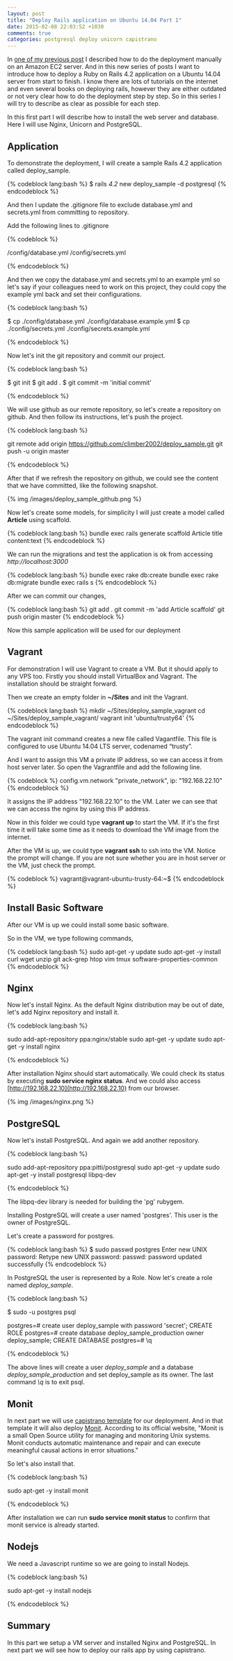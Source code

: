 ```yaml
---
layout: post
title: "Deploy Rails application on Ubuntu 14.04 Part 1"
date: 2015-02-08 22:03:52 +1030
comments: true
categories: postgresql deploy unicorn capistrano
---
```


In [one of my previous post](http://climber2002.github.io/blog/2014/09/07/depoly-a-rails-4-application-on-an-amazon-ec2-server/) I described how to do the deployment manually on an Amazon EC2 server. And in this new series of posts I want to introduce how to deploy a Ruby on Rails 4.2 application on a Ubuntu 14.04 server from start to finish. I know there are lots of tutorials on the internet and even several books on deploying rails, however they are either outdated or not very clear how to do the deployment step by step. So in this series I will try to describe as clear as possible for each step.

In this first part I will describe how to install the web server and database. Here I will use Nginx, Unicorn and PostgreSQL.


## Application
To demonstrate the deployment, I will create a sample Rails 4.2 application called deploy_sample.

{% codeblock lang:bash %}
$ rails _4.2_ new deploy_sample -d postgresql
{% endcodeblock %}

And then I update the .gitignore file to exclude database.yml and secrets.yml from committing to repository.

Add the following lines to .gitignore

{% codeblock %}

/config/database.yml
/config/secrets.yml

{% endcodeblock %}

And then we copy the database.yml and secrets.yml to an example yml so let's say if your colleagues need to work on this project, they could copy the example yml back and set their configurations.

{% codeblock lang:bash %}

$ cp ./config/database.yml ./config/database.example.yml
$ cp ./config/secrets.yml ./config/secrets.example.yml

{% endcodeblock %}

Now let's init the git repository and commit our project.

{% codeblock lang:bash %}

$ git init
$ git add .
$ git commit -m 'initial commit'

{% endcodeblock %}

We will use github as our remote repository, so let's create a repository on github. And then follow its instructions, let's push the project.

{% codeblock lang:bash %}

git remote add origin https://github.com/climber2002/deploy_sample.git
git push -u origin master

{% endcodeblock %}

After that if we refresh the repository on github, we could see the content that we have committed, like the following snapshot.

{% img /images/deploy_sample_github.png %}

Now let's create some models, for simplicity I will just create a model called **Article** using scaffold.

{% codeblock lang:bash %}
bundle exec rails generate scaffold Article title content:text
{% endcodeblock %}

We can run the migrations and test the application is ok from accessing *http://localhost:3000*

{% codeblock lang:bash %}
bundle exec rake db:create
bundle exec rake db:migrate
bundle exec rails s
{% endcodeblock %}

After we can commit our changes,

{% codeblock lang:bash %}
git add .
git commit -m 'add Article scaffold'
git push origin master
{% endcodeblock %}

Now this sample application will be used for our deployment

## Vagrant
For demonstration I will use Vagrant to create a VM. But it should apply to any VPS too. Firstly you should install VirtualBox and Vagrant. The installation should be straight forward.

Then we create an empty folder in **~/Sites** and init the Vagrant.

{% codeblock lang:bash %}
mkdir ~/Sites/deploy_sample_vagrant
cd ~/Sites/deploy_sample_vagrant/
vagrant init 'ubuntu/trusty64'
{% endcodeblock %}

The vagrant init command creates a new file called Vagantfile. This file is configured to use Ubuntu 14.04 LTS server, codenamed “trusty”.

And I want to assign this VM a private IP address, so we can access it from host server later. So open the Vagrantfile and add the following line.

{% codeblock %}
config.vm.network "private_network", ip: "192.168.22.10"
{% endcodeblock %}

It assigns the IP address "192.168.22.10" to the VM. Later we can see that we can access the nginx by using this IP address.

Now in this folder we could type **vagrant up** to start the VM. If it's the first time it will take some time as it needs to download the VM image from the internet.

After the VM is up, we could type **vagrant ssh** to ssh into the VM. Notice the prompt will change. If you are not sure whether you are in host server or the VM, just check the prompt.

{% codeblock %}
vagrant@vagrant-ubuntu-trusty-64:~$
{% endcodeblock %}

## Install Basic Software
After our VM is up we could install some basic software.

So in the VM, we type following commands,

{% codeblock lang:bash %}
sudo apt-get -y update
sudo apt-get -y install curl wget unzip git ack-grep htop vim tmux software-properties-common
{% endcodeblock %}

## Nginx
Now let's install Nginx. As the default Nginx distribution may be out of date, let's add Nginx repository and install it.

{% codeblock lang:bash %}

sudo add-apt-repository ppa:nginx/stable
sudo apt-get -y update
sudo apt-get -y install nginx

{% endcodeblock %}

After installation Nginx should start automatically. We could check its status by executing **sudo service nginx status**. And we could also access [http://192.168.22.10](http://192.168.22.10) from our browser.

{% img /images/nginx.png %}

## PostgreSQL

Now let's install PostgreSQL. And again we add another repository.

{% codeblock lang:bash %}

sudo add-apt-repository ppa:pitti/postgresql
sudo apt-get -y update
sudo apt-get -y install postgresql libpq-dev

{% endcodeblock %}

The libpq-dev library is needed for building the 'pg' rubygem.

Installing PostgreSQL will create a user named 'postgres'. This user is the owner of PostgreSQL.

Let's create a password for postgres.

{% codeblock lang:bash %}
$ sudo passwd postgres
Enter new UNIX password:
Retype new UNIX password:
passwd: password updated successfully
{% endcodeblock %}

In PostgreSQL the user is represented by a Role. Now let's create a role named *deploy_sample*.

{% codeblock lang:bash %}

$ sudo -u postgres psql

postgres=# create user deploy_sample with password 'secret';
CREATE ROLE
postgres=# create database deploy_sample_production owner deploy_sample;
CREATE DATABASE
postgres=# \q

{% endcodeblock %}

The above lines will create a user *deploy_sample* and a database *deploy_sample_production* and set deploy_sample as its owner. The last command *\q* is to exit psql.

## Monit
In next part we will use [capistrano template](https://github.com/TalkingQuickly/capistrano-3-rails-template) for our deployment. And in that template it will also deploy [Monit](http://mmonit.com/monit/). According to its official website, "Monit is a small Open Source utility for managing and monitoring Unix systems. Monit conducts automatic maintenance and repair and can execute meaningful causal actions in error situations."

So let's also install that.

{% codeblock lang:bash %}

sudo apt-get -y install monit

{% endcodeblock %}

After installation we can run **sudo service monit status** to confirm that monit service is already started.

## Nodejs
We need a Javascript runtime so we are going to install Nodejs.

{% codeblock lang:bash %}

sudo apt-get -y install nodejs

{% endcodeblock %}

## Summary
In this part we setup a VM server and installed Nginx and PostgreSQL. In next part we will see how to deploy our rails app by using capistrano.

